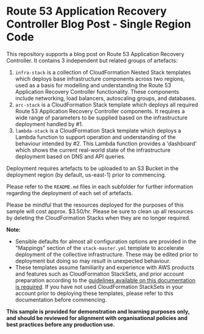 # Route 53 Application Recovery Controller Blog Post - Single Region Code

This repository supports a blog post on Route 53 Application Recovery Controller. It contains 3 independent but related groups of artefacts:
1. `infra-stack` is a collection of CloudFormation Nested Stack templates which deploys base infrastructure components across two regions, used as a basis for modelling and understanding the Route 53 Application Recovery Controller functionality. These components include networking, load balancers, autoscaling groups, and databases.
1. `arc-stack` is a CloudFormation Stack template which deploys all required Route 53 Application Recovery Controller components. It requires a wide range of parameters to be supplied based on the infrastructure deployment handled by #1.
1. `lambda-stack` is a CloudFormation Stack template which deploys a Lambda function to support operation and understanding of the behaviour intended by #2. This Lambda function provides a 'dashboard' which shows the current real-world state of the infrastructure deployment based on DNS and API queries. 

Deployment requires artefacts to be uploaded to an S3 Bucket in the deployment region (by default, us-east-1) prior to commencing.

Please refer to the `README.md` files in each subfolder for further information regarding the deployment of each set of artefacts.

Please be mindful that the resources deployed for the purposes of this sample will cost approx. $3.50/hr. Please be sure to clean up all resources by deleting the CloudFormation Stacks when they are no longer required.

**Note:**
* Sensible defaults for almost all configuration options are provided in the "Mappings" section of the `stack-master.yml` template to accelerate deployment of the collective infrastructure. These may be edited prior to deployment but doing so may result in unexpected behaviour.
* These templates assume familiarity and experience with AWS products and features such as CloudFormation StackSets, and prior account preparation according to the [guidelines available on this documentation is required](https://docs.aws.amazon.com/AWSCloudFormation/latest/UserGuide/stacksets-prereqs-self-managed.html). If you have not used CloudFormation StackSets in your account prior to deploying these templates, please refer to this documentation before commencing.

**This sample is provided for demonstration and learning purposes only, and should be reviewed for alignment with organisational policies and best practices before any production use.**
